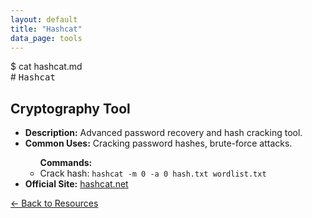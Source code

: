 ```yaml
---
layout: default
title: "Hashcat"
data_page: tools
---
```


<div class="terminal-header">
  <span class="prompt">$</span> <span class="cmd">cat hashcat.md</span>
</div>
# <span style="font-family: 'Fira Mono', monospace;">Hashcat</span>

<div class="resource-card">
  <h2>Cryptography Tool</h2>
  <ul>
    <li><strong>Description:</strong> Advanced password recovery and hash cracking tool.</li>
    <li><strong>Common Uses:</strong> Cracking password hashes, brute-force attacks.</li>
    <ul class="arrow-list"> <strong>Commands:</strong>
        <li> Crack hash: <code>hashcat -m 0 -a 0 hash.txt wordlist.txt</code></li>
      </ul>
    <li><strong>Official Site:</strong> <a href="https://hashcat.net/hashcat/" target="_blank">hashcat.net</a></li>
  </ul>
</div>
<a href="/resources" class="back-link">&#8592; Back to Resources</a>